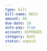 ```yaml
---
type: bill
bill-name: BECU
amount: 40
due-date: 16
auto-pay: true
account: EXPENSES
category: Debt
status: unpaid
---
```

